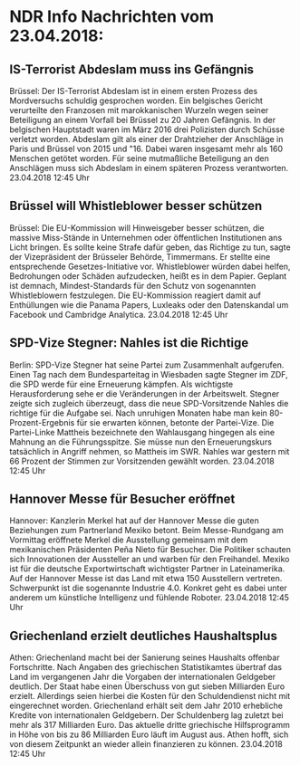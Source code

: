 # NDR Info Nachrichten vom 23.04.2018:


## IS-Terrorist Abdeslam muss ins Gefängnis
Brüssel: Der IS-Terrorist Abdeslam ist in einem ersten Prozess des Mordversuchs schuldig gesprochen worden. Ein belgisches Gericht verurteilte den Franzosen mit marokkanischen Wurzeln wegen seiner Beteiligung an einem Vorfall bei Brüssel zu 20 Jahren Gefängnis. In der belgischen Hauptstadt waren im März 2016 drei Polizisten durch Schüsse verletzt worden. Abdeslam gilt als einer der Drahtzieher der Anschläge in Paris und Brüssel von 2015 und "16. Dabei waren insgesamt mehr als 160 Menschen getötet worden. Für seine mutmaßliche Beteiligung an den Anschlägen muss sich Abdeslam in einem späteren Prozess verantworten. 23.04.2018 12:45 Uhr 

## Brüssel will Whistleblower besser schützen
Brüssel: Die EU-Kommission will Hinweisgeber besser schützen, die massive Miss-Stände in Unternehmen oder öffentlichen Institutionen ans Licht bringen. Es sollte keine Strafe dafür geben, das Richtige zu tun, sagte der Vizepräsident der Brüsseler Behörde, Timmermans. Er stellte eine entsprechende Gesetzes-Initiative vor. Whistleblower würden dabei helfen, Bedrohungen oder Schäden aufzudecken, heißt es in dem Papier. Geplant ist demnach, Mindest-Standards für den Schutz von sogenannten Whistleblowern festzulegen. Die EU-Kommission reagiert damit auf Enthüllungen wie die Panama Papers, Luxleaks oder den Datenskandal um Facebook und Cambridge Analytica. 23.04.2018 12:45 Uhr 

## SPD-Vize Stegner: Nahles ist die Richtige
Berlin: SPD-Vize Stegner hat seine Partei zum Zusammenhalt aufgerufen. Einen Tag nach dem Bundesparteitag in Wiesbaden sagte Stegner im ZDF, die SPD werde für eine Erneuerung kämpfen. Als wichtigste Herausforderung sehe er die Veränderungen in der Arbeitswelt. Stegner zeigte sich zugleich überzeugt, dass die neue SPD-Vorsitzende Nahles die richtige für die Aufgabe sei. Nach unruhigen Monaten habe man kein 80-Prozent-Ergebnis für sie erwarten können, betonte der Partei-Vize. Die Partei-Linke Mattheis bezeichnete den Wahlausgang hingegen als eine Mahnung an die Führungsspitze. Sie müsse nun den Erneuerungskurs tatsächlich in Angriff nehmen, so Mattheis im SWR. Nahles war gestern mit 66 Prozent der Stimmen zur Vorsitzenden gewählt worden. 23.04.2018 12:45 Uhr 

## Hannover Messe für Besucher eröffnet
Hannover:	Kanzlerin Merkel hat auf der Hannover Messe die guten Beziehungen zum Partnerland Mexiko betont. Beim Messe-Rundgang am Vormittag eröffnete Merkel die Ausstellung gemeinsam mit dem mexikanischen Präsidenten Peña Nieto für Besucher. Die Politiker schauten sich Innovationen der Aussteller an und warben für den Freihandel. Mexiko ist für die deutsche Exportwirtschaft wichtigster Partner in Lateinamerika. Auf der Hannover Messe ist das Land mit etwa 150 Ausstellern vertreten. Schwerpunkt ist die sogenannte Industrie 4.0. Konkret geht es dabei unter anderem um künstliche Intelligenz und fühlende Roboter. 23.04.2018 12:45 Uhr 

## Griechenland erzielt deutliches Haushaltsplus
Athen: Griechenland macht bei der Sanierung seines Haushalts offenbar Fortschritte. Nach Angaben des griechischen Statistikamtes übertraf das Land im vergangenen Jahr die Vorgaben der internationalen Geldgeber deutlich. Der Staat habe einen Überschuss von gut sieben Milliarden Euro erzielt. Allerdings seien hierbei die Kosten für den Schuldendienst nicht mit eingerechnet worden. Griechenland erhält seit dem Jahr 2010 erhebliche Kredite von internationalen Geldgebern. Der Schuldenberg lag zuletzt bei mehr als 317 Milliarden Euro. Das aktuelle dritte griechische Hilfsprogramm in Höhe von bis zu 86 Milliarden Euro läuft im August aus. Athen hofft, sich von diesem Zeitpunkt an wieder allein finanzieren zu können. 23.04.2018 12:45 Uhr 
